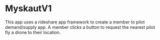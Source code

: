 # MyskautV1
This app uses a rideshare app framework to create a member to pilot demand/supply app.  A member clicks a button to request the nearest pilot fly a drone to their location.
